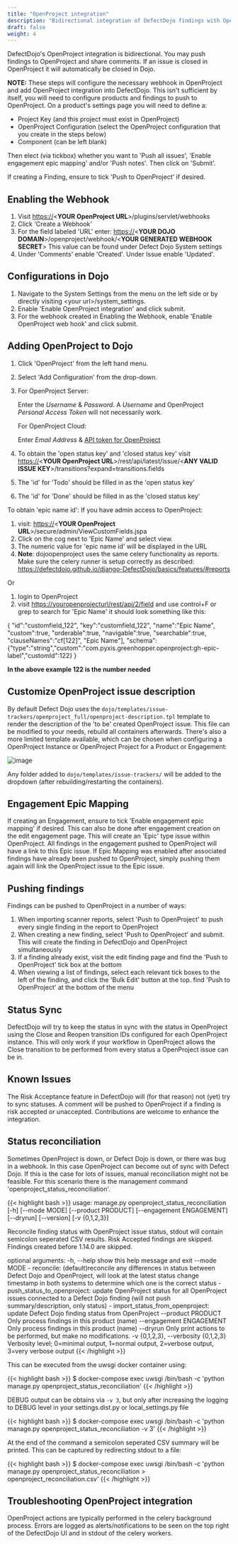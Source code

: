 ```yaml
---
title: "OpenProject integration"
description: "Bidirectional integration of DefectDojo findings with OpenProject issues."
draft: false
weight: 4
---
```


DefectDojo\'s OpenProject integration is bidirectional. You may push findings
to OpenProject and share comments. If an issue is closed in OpenProject it will
automatically be closed in Dojo.

**NOTE:** These steps will configure the necessary webhook in OpenProject and add OpenProject integration into DefectDojo. This isn\'t sufficient by itself, you will need to configure products and findings to push to OpenProject. On a product\'s settings page you will need to define a:

-   Project Key (and this project must exist in OpenProject)
-   OpenProject Configuration (select the OpenProject configuration that you
        create in the steps below)
-   Component (can be left blank)

Then elect (via tickbox) whether you want to \'Push all issues\',
\'Enable engagement epic mapping\' and/or \'Push notes\'. Then click on
\'Submit\'.

If creating a Finding, ensure to tick \'Push to OpenProject\' if desired.

Enabling the Webhook
--------------------

1.  Visit <https://>\<**YOUR OpenProject URL**\>/plugins/servlet/webhooks
2.  Click \'Create a Webhook\'
3.  For the field labeled \'URL\' enter: <https://>\<**YOUR DOJO
    DOMAIN**\>/openproject/webhook/<**YOUR GENERATED WEBHOOK SECRET**>
    This value can be found under Defect Dojo System settings
4.  Under \'Comments\' enable \'Created\'. Under Issue enable
    \'Updated\'.

Configurations in Dojo
----------------------

1.  Navigate to the System Settings from the menu on the left side
    or by directly visiting \<your url\>/system\_settings.
2.  Enable \'Enable OpenProject integration\' and click submit.
3.  For the webhook created in Enabling the Webhook, enable
    \'Enable OpenProject web hook\' and click submit.

Adding OpenProject to Dojo
-------------------

1.  Click \'OpenProject\' from the left hand menu.
2.  Select \'Add Configuration\' from the drop-down.
3.  For OpenProject Server: 
    
    Enter the _Username_ & _Password_. A _Username_ and OpenProject _Personal Access Token_ will not necessarily work.
    
    For OpenProject Cloud:
    
    Enter _Email Address_ & [API token for OpenProject](https://support.atlassian.com/atlassian-account/docs/manage-api-tokens-for-your-atlassian-account/)
4.  To obtain the \'open status key\' and \'closed status key\'
    visit <https://>\<**YOUR OpenProject
    URL**\>/rest/api/latest/issue/\<**ANY VALID ISSUE
    KEY**\>/transitions?expand=transitions.fields
5.  The \'id\' for \'Todo\' should be filled in as the \'open status
    key\'
6.  The \'id\' for \'Done\' should be filled in as the \'closed
    status key\'

To obtain \'epic name id\': If you have admin access to OpenProject:

1.  visit: <https://>\<**YOUR OpenProject
    URL**\>/secure/admin/ViewCustomFields.jspa
2.  Click on the cog next to \'Epic Name\' and select view.
3.  The numeric value for \'epic name id\' will be displayed in the
    URL
4.  **Note**: dojoopenproject uses the same celery functionality as
    reports. Make sure the celery runner is setup correctly as
    described:
    <https://defectdojo.github.io/django-DefectDojo/basics/features/#reports>

Or

1.  login to OpenProject
2.  visit <https://youropenprojecturl/rest/api/2/field> and use control+F
    or grep to search for \'Epic Name\' it should look something
    like this:

{
    "id":"customfield_122",
    "key":"customfield_122",
    "name":"Epic Name",
    "custom":true,
    "orderable":true,
    "navigable":true,
    "searchable":true,
    "clauseNames":"cf[122]",
    "Epic Name"\],
    "schema":{"type":"string","custom":"com.pyxis.greenhopper.openproject:gh-epic-label","customId":122}
}

**In the above example 122 is the number needed**

## Customize OpenProject issue description

By default Defect Dojo uses the `dojo/templates/issue-trackers/openproject_full/openproject-description.tpl` template to render the description of the 'to be' created OpenProject issue.
This file can be modified to your needs, rebuild all containers afterwards. There's also a more limited template available, which can be chosen when
configuring a OpenProject Instance or OpenProject Project for a Product or Engagement:

![image](../../images/openproject_issue_templates.png)

Any folder added to  `dojo/templates/issue-trackers/` will be added to the dropdown (after rebuilding/restarting the containers).

## Engagement Epic Mapping

If creating an Engagement, ensure to tick 'Enable engagement epic mapping' if desired. This can also be done after engagement creation on the edit engagement page.
This will create an 'Epic' type issue within OpenProject. All findings in the engagement pushed to OpenProject will have a link to this Epic issue.
If Epic Mapping was enabled after associated findings have already been pushed to OpenProject, simply pushing them again will link the OpenProject issue to the Epic issue.

## Pushing findings

Findings can be pushed to OpenProject in a number of ways:

1. When importing scanner reports, select 'Push to OpenProject' to push every single finding in the report to OpenProject
2. When creating a new finding, select 'Push to OpenProject' and submit. This will create the finding in DefectDojo and OpenProject simultaneously
3. If a finding already exist, visit the edit finding page and find the 'Push to OpenProject' tick box at the bottom
4. When viewing a list of findings, select each relevant tick boxes to the left of the finding, and click the 'Bulk Edit' button at the top. find 'Push to OpenProject' at the bottom of the menu

## Status Sync

DefectDojo will try to keep the status in sync with the status in OpenProject
using the Close and Reopen transition IDs configured for each OpenProject instance. This
will only work if your workflow in OpenProject allows the Close transition to be
performed from every status a OpenProject issue can be in.

## Known Issues

The Risk Acceptance feature
in DefectDojo will (for that reason) not (yet) try to sync statuses. A
comment will be pushed to OpenProject if a finding is risk accepted or
unaccepted. Contributions are welcome to enhance the integration.

## Status reconciliation

Sometimes OpenProject is down, or Defect Dojo is down, or there was bug in a webhook. In this case
OpenProject can become out of sync with Defect Dojo. If this is the case for lots of issues, manual reconciliation
might not be feasible. For this scenario there is the management command 'openproject_status_reconciliation'.

{{< highlight bash >}}
usage: manage.py openproject_status_reconciliation [-h] [--mode MODE] [--product PRODUCT] [--engagement ENGAGEMENT] [--dryrun] [--version] [-v {0,1,2,3}]

Reconcile finding status with OpenProject issue status, stdout will contain semicolon seperated CSV results.
Risk Accepted findings are skipped. Findings created before 1.14.0 are skipped.

optional arguments:
  -h, --help            show this help message and exit
  --mode MODE           - reconcile: (default)reconcile any differences in status between Defect Dojo and OpenProject, will look at the latest status change
                        timestamp in both systems to determine which one is the correct status
                        - push_status_to_openproject: update OpenProject status for all OpenProject issues
                        connected to a Defect Dojo finding (will not push summary/description, only status)
                        - import_status_from_openproject: update Defect Dojo
                        finding status from OpenProject
  --product PRODUCT     Only process findings in this product (name)
  --engagement ENGAGEMENT
                        Only process findings in this product (name)
  --dryrun              Only print actions to be performed, but make no modifications.
  -v {0,1,2,3}, --verbosity {0,1,2,3}
                        Verbosity level; 0=minimal output, 1=normal output, 2=verbose output, 3=very verbose output
{{< /highlight >}}

This can be executed from the uwsgi docker container using:

{{< highlight bash >}}
$ docker-compose exec uwsgi /bin/bash -c 'python manage.py openproject_status_reconciliation'
{{< /highlight >}}

DEBUG output can be obtains via `-v 3`, but only after increasing the logging to DEBUG level in your settings.dist.py or local_settings.py file

{{< highlight bash >}}
$ docker-compose exec uwsgi /bin/bash -c 'python manage.py openproject_status_reconciliation -v 3'
{{< /highlight >}}

At the end of the command a semicolon seperated CSV summary will be printed. This can be captured by redirecting stdout to a file:

{{< highlight bash >}}
$ docker-compose exec uwsgi /bin/bash -c 'python manage.py openproject_status_reconciliation > openproject_reconciliation.csv'
{{< /highlight >}}


## Troubleshooting OpenProject integration

OpenProject actions are typically performed in the celery background process.
Errors are logged as alerts/notifications to be seen on the top right of
the DefectDojo UI and in stdout of the celery workers.
